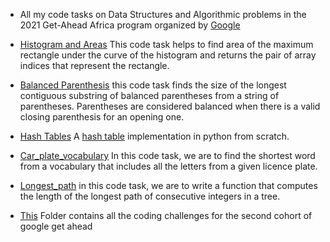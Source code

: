 * All my code tasks on Data Structures and Algorithmic problems in the 2021 Get-Ahead Africa program organized by [Google](https://about.google/)

* [Histogram and Areas](https://github.com/E-wave112/google-get-africa-code-challenges/blob/main/histogram.py) This code task helps to find area of the maximum rectangle under the curve of the histogram and returns the pair of array indices that represent the rectangle.

* [Balanced Parenthesis](https://github.com/E-wave112/google-get-africa-code-challenges/blob/main/balanced_parenthesis.py) this code task finds the size of the longest contiguous substring of balanced parentheses from a string of parentheses. Parentheses are considered balanced when there is a valid closing parenthesis for an opening one.

* [Hash Tables](https://github.com/E-wave112/google-get-africa-code-challenges/blob/main/hash_table.py) A [hash table](https://en.wikipedia.org/wiki/Hash_table) implementation in python from scratch.

* [Car_plate_vocabulary](https://github.com/E-wave112/google-get-africa-code-challenges/blob/main/car_plate_vocabulary.py) In this code task, we are to find the shortest word from a vocabulary that includes all the letters from a given licence plate.

* [Longest_path](https://github.com/E-wave112/google-get-africa-code-challenges/blob/main/longest_path.py) in this code task,
 we are to write a function that computes the length of the longest path of consecutive integers in a tree. 
 
 * [This](https://github.com/E-wave112/google-get-africa-code-challenges/tree/main/get-ahead-2) Folder contains all the coding challenges for the second cohort of google get ahead
